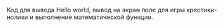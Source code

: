 Код для вывода Hello world, вывод на экран поле для игры крестики-нолики и выполнение математической функции.
